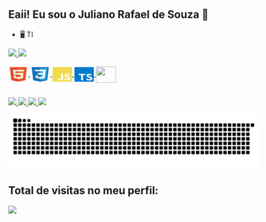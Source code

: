 ## Eaii! Eu sou o Juliano Rafael de Souza 🤙

- 🖥 TI


<div>
  <a href="https://github.com/JulianodeSouza">
  <img height="180em" src="https://github-readme-stats.vercel.app/api?username=JulianodeSouza&show_icons=true&theme=dark&include_all_commits=true&count_private=true"/>
  <img height="180em" src="https://github-readme-stats.vercel.app/api/top-langs/?username=JulianodeSouza&layout=compact&langs_count=7&theme=dark"/>
</div>
  
 
 <div style="display: inline_block"><br>
	  <img align="center" alt="Juliano-HTML" height="30" width="40" src="https://raw.githubusercontent.com/devicons/devicon/master/icons/html5/html5-original.svg">
	  <img align="center" alt="Juliano-CSS" height="30" width="40" src="https://raw.githubusercontent.com/devicons/devicon/master/icons/css3/css3-original.svg">
	  <img align="center" alt="Juliano-Js" height="30" width="40" src="https://raw.githubusercontent.com/devicons/devicon/master/icons/javascript/javascript-plain.svg">
	  <img align="center" alt="Juliano-Ts" height="30" width="40" src="https://raw.githubusercontent.com/devicons/devicon/master/icons/typescript/typescript-plain.svg">
	  <img align="center"  alt"Juliano-Angular" height="33" width="40" src="https://cdn.jsdelivr.net/gh/devicons/devicon/icons/angularjs/angularjs-original.svg" />
<div>
  
   ##
   
   <div>
<a href="https://www.linkedin.com/in/juliano-rafael-de-souza-22b5a2218" target="_blank">
	<img src="https://img.shields.io/badge/LinkedIn-0077B5?style=for-the-badge&logo=linkedin&logoColor=white" target="_blank">
</a>
	   
<a href="https://www.instagram.com/rafael_juliano_" target="_blank">
	<img src="https://img.shields.io/badge/Instagram-E4405F?style=for-the-badge&logo=instagram&logoColor=white" target="_blank">
</a>
	   
<a href="https://twitter.com/Jasspionn" target="_blank">
	 <img src="https://img.shields.io/badge/Twitter-1DA1F2?style=for-the-badge&logo=twitter&logoColor=white" target="_blank">
</a>	
	      
<a href="https://open.spotify.com/playlist/0jZlUqTGJpFG3qzO1IFBji" target="_blank">
	 <img src="https://img.shields.io/badge/Spotify-1ED760?&style=for-the-badge&logo=spotify&logoColor=white" target="_blank">
</a>
  
   ![Snake animation](https://github.com/JulianodeSouza/JulianodeSouza/blob/output/github-contribution-grid-snake.svg)		
</div>
	
	
<p align="center"> 

 ## Total de visitas no meu perfil: <br>
 <p align="rigth"> 
   <img alingn="center" src="https://profile-counter.glitch.me/JulianodeSouza/count.svg" />
 </p>

</p>	
	
	
